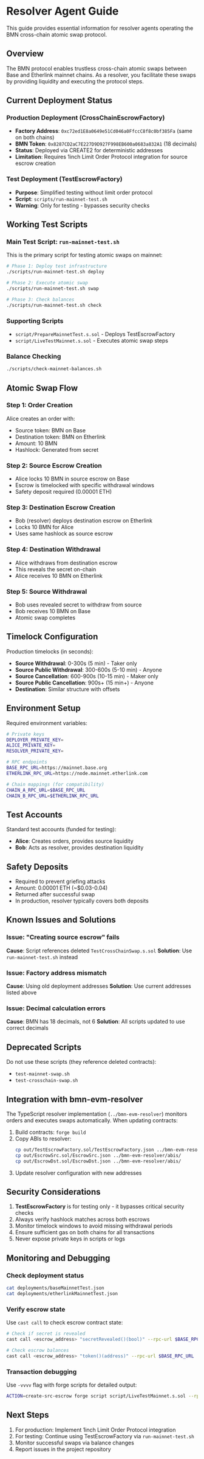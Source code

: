 # Resolver Agent Guide

This guide provides essential information for resolver agents operating the BMN cross-chain atomic swap protocol.

## Overview

The BMN protocol enables trustless cross-chain atomic swaps between Base and Etherlink mainnet chains. As a resolver, you facilitate these swaps by providing liquidity and executing the protocol steps.

## Current Deployment Status

### Production Deployment (CrossChainEscrowFactory)
- **Factory Address**: `0xc72ed1E8a0649e51Cd046a0FfccC8f8c0bf385Fa` (same on both chains)
- **BMN Token**: `0x8287CD2aC7E227D9D927F998EB600a0683a832A1` (18 decimals)
- **Status**: Deployed via CREATE2 for deterministic addresses
- **Limitation**: Requires 1inch Limit Order Protocol integration for source escrow creation

### Test Deployment (TestEscrowFactory)
- **Purpose**: Simplified testing without limit order protocol
- **Script**: `scripts/run-mainnet-test.sh`
- **Warning**: Only for testing - bypasses security checks

## Working Test Scripts

### Main Test Script: `run-mainnet-test.sh`

This is the primary script for testing atomic swaps on mainnet:

```bash
# Phase 1: Deploy test infrastructure
./scripts/run-mainnet-test.sh deploy

# Phase 2: Execute atomic swap
./scripts/run-mainnet-test.sh swap

# Phase 3: Check balances
./scripts/run-mainnet-test.sh check
```

### Supporting Scripts
- `script/PrepareMainnetTest.s.sol` - Deploys TestEscrowFactory
- `script/LiveTestMainnet.s.sol` - Executes atomic swap steps

### Balance Checking
```bash
./scripts/check-mainnet-balances.sh
```

## Atomic Swap Flow

### Step 1: Order Creation
Alice creates an order with:
- Source token: BMN on Base
- Destination token: BMN on Etherlink
- Amount: 10 BMN
- Hashlock: Generated from secret

### Step 2: Source Escrow Creation
- Alice locks 10 BMN in source escrow on Base
- Escrow is timelocked with specific withdrawal windows
- Safety deposit required (0.00001 ETH)

### Step 3: Destination Escrow Creation
- Bob (resolver) deploys destination escrow on Etherlink
- Locks 10 BMN for Alice
- Uses same hashlock as source escrow

### Step 4: Destination Withdrawal
- Alice withdraws from destination escrow
- This reveals the secret on-chain
- Alice receives 10 BMN on Etherlink

### Step 5: Source Withdrawal
- Bob uses revealed secret to withdraw from source
- Bob receives 10 BMN on Base
- Atomic swap completes

## Timelock Configuration

Production timelocks (in seconds):
- **Source Withdrawal**: 0-300s (5 min) - Taker only
- **Source Public Withdrawal**: 300-600s (5-10 min) - Anyone
- **Source Cancellation**: 600-900s (10-15 min) - Maker only
- **Source Public Cancellation**: 900s+ (15 min+) - Anyone
- **Destination**: Similar structure with offsets

## Environment Setup

Required environment variables:
```bash
# Private keys
DEPLOYER_PRIVATE_KEY=
ALICE_PRIVATE_KEY=
RESOLVER_PRIVATE_KEY=

# RPC endpoints
BASE_RPC_URL=https://mainnet.base.org
ETHERLINK_RPC_URL=https://node.mainnet.etherlink.com

# Chain mappings (for compatibility)
CHAIN_A_RPC_URL=$BASE_RPC_URL
CHAIN_B_RPC_URL=$ETHERLINK_RPC_URL
```

## Test Accounts

Standard test accounts (funded for testing):
- **Alice**: Creates orders, provides source liquidity
- **Bob**: Acts as resolver, provides destination liquidity

## Safety Deposits

- Required to prevent griefing attacks
- Amount: 0.00001 ETH (~$0.03-0.04)
- Returned after successful swap
- In production, resolver typically covers both deposits

## Known Issues and Solutions

### Issue: "Creating source escrow" fails
**Cause**: Script references deleted `TestCrossChainSwap.s.sol`
**Solution**: Use `run-mainnet-test.sh` instead

### Issue: Factory address mismatch
**Cause**: Using old deployment addresses
**Solution**: Use current addresses listed above

### Issue: Decimal calculation errors
**Cause**: BMN has 18 decimals, not 6
**Solution**: All scripts updated to use correct decimals

## Deprecated Scripts

Do not use these scripts (they reference deleted contracts):
- `test-mainnet-swap.sh`
- `test-crosschain-swap.sh`

## Integration with bmn-evm-resolver

The TypeScript resolver implementation (`../bmn-evm-resolver`) monitors orders and executes swaps automatically. When updating contracts:

1. Build contracts: `forge build`
2. Copy ABIs to resolver:
   ```bash
   cp out/TestEscrowFactory.sol/TestEscrowFactory.json ../bmn-evm-resolver/abis/
   cp out/EscrowSrc.sol/EscrowSrc.json ../bmn-evm-resolver/abis/
   cp out/EscrowDst.sol/EscrowDst.json ../bmn-evm-resolver/abis/
   ```
3. Update resolver configuration with new addresses

## Security Considerations

1. **TestEscrowFactory** is for testing only - it bypasses critical security checks
2. Always verify hashlock matches across both escrows
3. Monitor timelock windows to avoid missing withdrawal periods
4. Ensure sufficient gas on both chains for all transactions
5. Never expose private keys in scripts or logs

## Monitoring and Debugging

### Check deployment status
```bash
cat deployments/baseMainnetTest.json
cat deployments/etherlinkMainnetTest.json
```

### Verify escrow state
Use `cast call` to check escrow contract state:
```bash
# Check if secret is revealed
cast call <escrow_address> "secretRevealed()(bool)" --rpc-url $BASE_RPC_URL

# Check escrow balances
cast call <escrow_address> "token()(address)" --rpc-url $BASE_RPC_URL
```

### Transaction debugging
Use `-vvvv` flag with forge scripts for detailed output:
```bash
ACTION=create-src-escrow forge script script/LiveTestMainnet.s.sol --rpc-url $BASE_RPC_URL --broadcast -vvvv
```

## Next Steps

1. For production: Implement 1inch Limit Order Protocol integration
2. For testing: Continue using TestEscrowFactory via `run-mainnet-test.sh`
3. Monitor successful swaps via balance changes
4. Report issues in the project repository